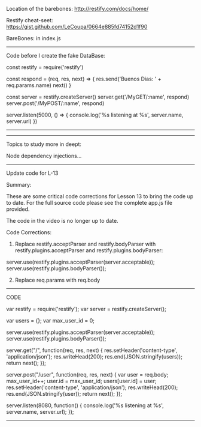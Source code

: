 

Location of the barebones:
http://restify.com/docs/home/

Restify cheat-seet:
https://gist.github.com/LeCoupa/0664e885fd74152d1f90

BareBones: in index.js

------------------------------------------------------

Code before I create the fake DataBase:

const restify = require('restify')

const respond = (req, res, next) => {
  res.send('Buenos Dias: ' + req.params.name)
  next()
}

const server = restify.createServer()
server.get('/MyGET/:name', respond)
server.post('/MyPOST/:name', respond)

server.listen(5000, () => {
  console.log('%s listening at %s', server.name, server.url)
})

------------------------------------------------------




------------------------------------------------------
Topics to study more in deept:

Node dependency injections...





----------------------------------------------------
Update code for L-13

Summary:

These are some critical code corrections for Lesson 13 to bring the code up to date. For the full source code please see the complete app.js file provided.

The code in the video is no longer up to date.

Code Corrections:

1. Replace restify.acceptParser and restify.bodyParser with restify.plugins.acceptParser and restify.plugins.bodyParser:

server.use(restify.plugins.acceptParser(server.acceptable));
server.use(restify.plugins.bodyParser());

2. Replace req.params with req.body

  * * * * * * * * * * * * * * * * * * * * * * * * * * * * * * * * * * * * * * * * * * * * * * * * * * * * * * 
  CODE

var restify = require('restify');
var server = restify.createServer();

var users = {};
var max_user_id = 0;

server.use(restify.plugins.acceptParser(server.acceptable));
server.use(restify.plugins.bodyParser());

server.get("/", function(req, res, next) {
	res.setHeader('content-type', 'application/json');
	res.writeHead(200);
	res.end(JSON.stringify(users));
	return next();
});

server.post("/user", function(req, res, next) {
	var user = req.body;
	max_user_id++;
	user.id = max_user_id;
	users[user.id] = user;
	res.setHeader('content-type', 'application/json');
	res.writeHead(200);
	res.end(JSON.stringify(user));
	return next();
});

server.listen(8080, function() {
  console.log('%s listening at %s', server.name, server.url);
});


----------------------------------------------------


